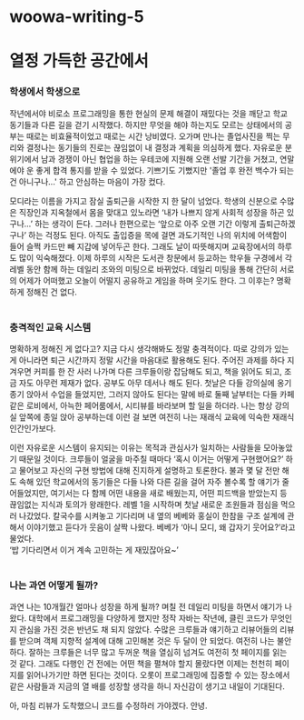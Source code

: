 # woowa-writing-5

# 열정 가득한 공간에서

### 학생에서 학생으로
작년에서야 비로소 프로그래밍을 통한 현실의 문제 해결이 재밌다는 것을 깨닫고 학교 동기들과 다른 길을 걷기 시작했다. 하지만 무엇을 해야 하는지도 모르는 상태에서의 공부는 때로는 비효율적이었고 때로는 시간 낭비였다. 오가며 만나는 졸업사진을 찍는 무리와 결정나는 동기들의 진로는 끊임없이 내 결정과 계획을 의심하게 했다.
자유로운 분위기에서 남과 경쟁이 아닌 협업을 하는 우테코에 지원해 오랜 선발 기간을 거쳤고, 연말에야 운 좋게 합격 통지를 받을 수 있었다. 기쁘기도 기뻤지만 '졸업 후 완전 백수가 되는 건 아니구나...' 하고 안심하는 마음이 가장 컸다.<br>

모디라는 이름을 가지고 잠실 출퇴근을 시작한 지 한 달이 넘었다. 학생의 신분으로 수많은 직장인과 지옥철에서 몸을 맞대고 있노라면 ‘내가 나쁘지 않게 사회적 성장을 하곤 있구나…’ 하는 생각이 든다. 그러나 한편으로는 ‘앞으로 아주 오랜 기간 이렇게 출퇴근하겠구나’ 하는 걱정도 된다. 아직도 출입증을 목에 걸면 과도기적인 나의 위치에 어색함이 들어 슬쩍 카드만 빼 지갑에 넣어두곤 한다. 그래도 날이 따뜻해지며 교육장에서의 하루도 많이 익숙해졌다. 이제 하루의 시작은 도서관 창문에서 등교하는 학우들 구경에서 각 레벨 동안 함께 하는 데일리 조와의 미팅으로 바뀌었다. 데일리 미팅을 통해 간단히 서로의 어제가 어떠했고 오늘이 어떨지 공유하고 게임을 하며 웃기도 한다. 그 이후는? 명확하게 정해진 건 없다.<br><br>

### 충격적인 교육 시스템
명확하게 정해진 게 없다고? 지금 다시 생각해봐도 정말 충격적이다. 따로 강의가 있는 게 아니라면 퇴근 시간까지 정말 시간을 마음대로 활용해도 된다. 주어진 과제를 하다 지겨우면 커피를 한 잔 사러 나가며 다른 크루들이랑 잡담해도 되고, 책을 읽어도 되고, 조금 자도 아무런 제재가 없다. 공부도 아무 데서나 해도 된다. 첫날은 다들 강의실에 옹기종기 앉아서 수업을 들었지만, 그러지 않아도 된다는 말에 바로 둘째 날부터는 다들 카페 같은 로비에서, 아늑한 페어룸에서, 시티뷰를 바라보며 할 일을 하더라. 나는 항상 강의실 앞쪽에 종일 앉아 공부하는데 이런 걸 보면 여전히 나는 재래식 교육에 익숙한 재래식 인간인가보다.<br>

이런 자유로운 시스템이 유지되는 이유는 목적과 관심사가 일치하는 사람들을 모아놓았기 때문일 것이다. 크루들이 얼굴을 마주칠 때마다 ‘혹시 이거는 어떻게 구현했어요?’ 하고 물어보고 자신의 구현 방법에 대해 진지하게 설명하고 토론한다. 불과 몇 달 전만 해도 속해 있던 학교에서의 동기들은 다들 나와 다른 길을 걸어 자주 볼수록 할 얘기가 줄어들었지만, 여기서는 다 함께 어떤 내용을 새로 배웠는지, 어떤 피드백을 받았는지 등 끊임없는 지식과 토의가 왕래한다. 레벨 1을 시작하며 첫날 새로운 조원들과 점심을 먹으러 나갔었다. 칼국수를 시켜놓고 기다리며 내 옆의 베베와 홍실이 한참을 구조 설계에 관해서 이야기했고 듣다가 웃음이 살짝 나왔다. 베베가 ‘아니 모디, 왜 갑자기 웃어요?’라고 물었다.  
 ‘밥 기다리면서 이거 계속 고민하는 게 재밌잖아요~’<br><br>

### 나는 과연 어떻게 될까?
과연 나는 10개월간 얼마나 성장을 하게 될까? 며칠 전 데일리 미팅을 하면서 얘기가 나왔다. 대학에서 프로그래밍을 다양하게 했지만 정작 자바는 작년에, 클린 코드가 무엇인지 관심을 가진 것은 반년도 채 되지 않았다. 수많은 크루들과 얘기하고 리뷰어들의 리뷰를 받으며 객체 지향적 설계에 대해 고민해본 것은 두 달이 안 되었다. 여전히 나는 불안하다. 잘하는 크루들은 너무 많고 두꺼운 책을 열심히 넘겨도 여전히 첫 페이지를 읽는 것 같다. 그래도 다행인 건 전에는 어떤 책을 펼쳐야 할지 몰랐다면 이제는 천천히 페이지를 읽어나가기만 하면 된다는 것이다. 오롯이 프로그래밍에 집중할 수 있는 장소에서 같은 사람들과 지금의 열 배를 성장할 생각을 하니 자신감이 생기고 내일이 기대된다.<br>

아, 마침 리뷰가 도착했으니 코드를 수정하러 가야겠다. 안녕.
